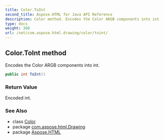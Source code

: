 ```yaml
---
title: Color.ToInt
second_title: Aspose.HTML for Java API Reference
description: Color method. Encodes the Color ARGB components into int
type: docs
weight: 360
url: /net/com.aspose.html.drawing/color/toint/
---
```

## Color.ToInt method

Encodes the Color ARGB components into int.

```java
public int ToInt()
```

### Return Value

Encoded int.

### See Also

* class [Color](../)
* package [com.aspose.html.Drawing](../../color/)
* package [Aspose.HTML](../../../)
